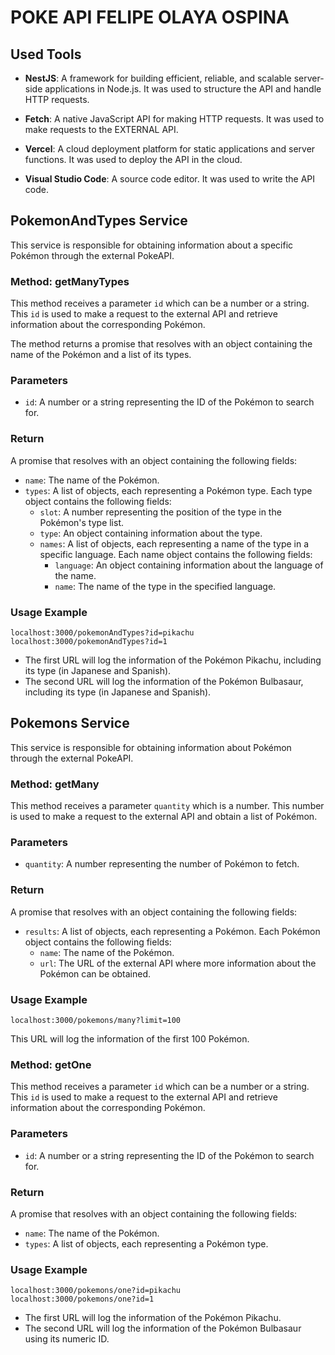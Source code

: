 # POKE API FELIPE OLAYA OSPINA
## Used Tools

- **NestJS**: A framework for building efficient, reliable, and scalable server-side applications in Node.js. It was used to structure the API and handle HTTP requests.

- **Fetch**: A native JavaScript API for making HTTP requests. It was used to make requests to the EXTERNAL API.

- **Vercel**: A cloud deployment platform for static applications and server functions. It was used to deploy the API in the cloud.

- **Visual Studio Code**: A source code editor. It was used to write the API code.
## PokemonAndTypes Service

This service is responsible for obtaining information about a specific Pokémon through the external PokeAPI.

### Method: getManyTypes

This method receives a parameter `id` which can be a number or a string. This `id` is used to make a request to the external API and retrieve information about the corresponding Pokémon.

The method returns a promise that resolves with an object containing the name of the Pokémon and a list of its types.

### Parameters

- `id`: A number or a string representing the ID of the Pokémon to search for.

### Return

A promise that resolves with an object containing the following fields:

- `name`: The name of the Pokémon.
- `types`: A list of objects, each representing a Pokémon type. Each type object contains the following fields:
  - `slot`: A number representing the position of the type in the Pokémon's type list.
  - `type`: An object containing information about the type.
  - `names`: A list of objects, each representing a name of the type in a specific language. Each name object contains the following fields:
    - `language`: An object containing information about the language of the name.
    - `name`: The name of the type in the specified language.

### Usage Example

```
localhost:3000/pokemonAndTypes?id=pikachu
localhost:3000/pokemonAndTypes?id=1
``` 

- The first URL will log the information of the Pokémon Pikachu, including its type (in Japanese and Spanish).
- The second URL will log the information of the Pokémon Bulbasaur, including its type (in Japanese and Spanish).

## Pokemons Service

This service is responsible for obtaining information about Pokémon through the external PokeAPI.

### Method: getMany

This method receives a parameter `quantity` which is a number. This number is used to make a request to the external API and obtain a list of Pokémon.

### Parameters

- `quantity`: A number representing the number of Pokémon to fetch.

### Return

A promise that resolves with an object containing the following fields:

- `results`: A list of objects, each representing a Pokémon. Each Pokémon object contains the following fields:
  - `name`: The name of the Pokémon.
  - `url`: The URL of the external API where more information about the Pokémon can be obtained.

### Usage Example
```
localhost:3000/pokemons/many?limit=100
``` 
This URL will log the information of the first 100 Pokémon.

### Method: getOne

This method receives a parameter `id` which can be a number or a string. This `id` is used to make a request to the external API and retrieve information about the corresponding Pokémon.

### Parameters

- `id`: A number or a string representing the ID of the Pokémon to search for.

### Return

A promise that resolves with an object containing the following fields:

- `name`: The name of the Pokémon.
- `types`: A list of objects, each representing a Pokémon type.

### Usage Example

```
localhost:3000/pokemons/one?id=pikachu
localhost:3000/pokemons/one?id=1
``` 

- The first URL will log the information of the Pokémon Pikachu.
- The second URL will log the information of the Pokémon Bulbasaur using its numeric ID.                                    